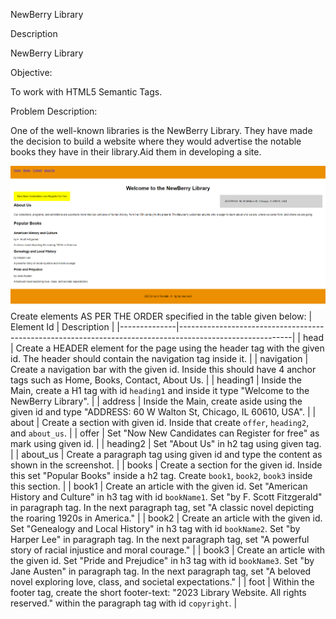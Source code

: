 NewBerry Library

Description

NewBerry Library

 Objective:

To work with HTML5 Semantic Tags.

Problem Description:

One of the well-known libraries is the NewBerry Library. They have made the decision to build a website where they would advertise the notable books they have in their library.Aid them in developing a site.
 
![alt text](NewBerrylibrarySS1.png)
Create elements AS PER THE ORDER specified in the table given below:
| Element Id   | Description                                                                                              |
|--------------|----------------------------------------------------------------------------------------------------------|
| head         | Create a HEADER element for the page using the header tag with the given id. The header should contain the navigation tag inside it. |
| navigation   | Create a navigation bar with the given id. Inside this should have 4 anchor tags such as Home, Books, Contact, About Us. |
| heading1     | Inside the Main, create a H1 tag with id `heading1` and inside it type "Welcome to the NewBerry Library". |
| address      | Inside the Main, create aside using the given id and type "ADDRESS: 60 W Walton St, Chicago, IL 60610, USA". |
| about        | Create a section with given id. Inside that create `offer`, `heading2`, and `about_us`.                   |
| offer        | Set "Now New Candidates can Register for free" as mark using given id.                                    |
| heading2     | Set "About Us" in h2 tag using given tag.                                                                |
| about_us     | Create a paragraph tag using given id and type the content as shown in the screenshot.                    |
| books        | Create a section for the given id. Inside this set "Popular Books" inside a h2 tag. Create `book1`, `book2`, `book3` inside this section. |
| book1        | Create an article with the given id. Set "American History and Culture" in h3 tag with id `bookName1`. Set "by F. Scott Fitzgerald" in paragraph tag. In the next paragraph tag, set "A classic novel depicting the roaring 1920s in America." |
| book2        | Create an article with the given id. Set "Genealogy and Local History" in h3 tag with id `bookName2`. Set "by Harper Lee" in paragraph tag. In the next paragraph tag, set "A powerful story of racial injustice and moral courage." |
| book3        | Create an article with the given id. Set "Pride and Prejudice" in h3 tag with id `bookName3`. Set "by Jane Austen" in paragraph tag. In the next paragraph tag, set "A beloved novel exploring love, class, and societal expectations." |
| foot         | Within the footer tag, create the short footer-text: "2023 Library Website. All rights reserved." within the paragraph tag with id `copyright`. |